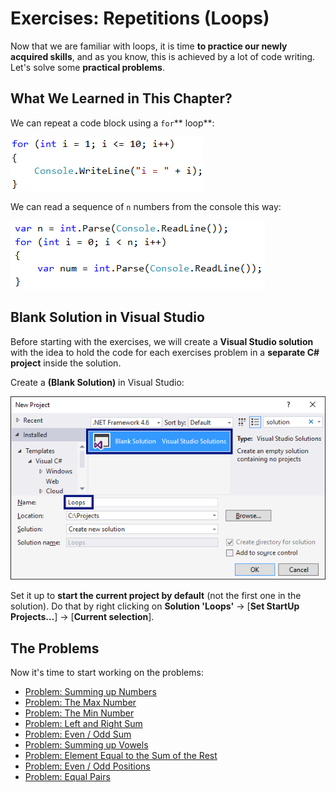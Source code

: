 # Exercises: Repetitions \(Loops\)

Now that we are familiar with loops, it is time **to practice our newly acquired skills**, and as you know, this is achieved by a lot of code writing. Let's solve some **practical problems**.

## What We Learned in This Chapter?

We can repeat a code block using a `for`** loop**:

![](/assets/chapter-5-images/00.For-loop-01.png)

We can read a sequence of `n` numbers from the console this way:

![](/assets/chapter-5-images/00.For-loop-03.png)

## Blank Solution in Visual Studio

Before starting with the exercises, we will create a **Visual Studio solution** with the idea to hold the code for each exercises problem in a **separate C\# project** inside the solution.

Create a **\(Blank Solution\)** in Visual Studio:

![](/assets/chapter-5-images/00.Blank-visual-studio-01.png)

Set it up to **start the current project by default** \(not the first one in the solution\). Do that by right clicking on **Solution 'Loops'** -&gt; \[**Set StartUp Projects…**\] -&gt; \[**Current selection**\].

## The Problems

Now it's time to start working on the problems:

* [Problem: Summing up Numbers](/Content/Chapter-5-1-loops/examples-for-loops/example-sum-numbers/example-sum-numbers.md)
* [Problem: The Max Number](/Content/Chapter-5-1-loops/examples-for-loops/example-max-number/example-max-number.md)
* [Problem: The Min Number](/Content/Chapter-5-1-loops/examples-for-loops/example-min-number/example-min-number.md)
* [Problem: Left and Right Sum](/Content/Chapter-5-1-loops/examples-for-loops/example-left-and-right-sum/example-left-and-right-sum.md)
* [Problem: Even / Odd Sum](/Content/Chapter-5-1-loops/examples-for-loops/example-even-odd-sum/example-even-odd-sum.md)
* [Problem: Summing up Vowels](/Content/Chapter-5-1-loops/examples-for-loops/example-vowels-sum/example-vowels-sum.md)
* [Problem: Element Equal to the Sum of the Rest](/Content/Chapter-5-1-loops/exercises-loops/half-sum-element.md)
* [Problem: Even / Odd Positions](/Content/Chapter-5-1-loops/exercises-loops/even-odd-positions.md)
* [Problem: Equal Pairs](/Content/Chapter-5-1-loops/exercises-loops/equal-pairs.md)
